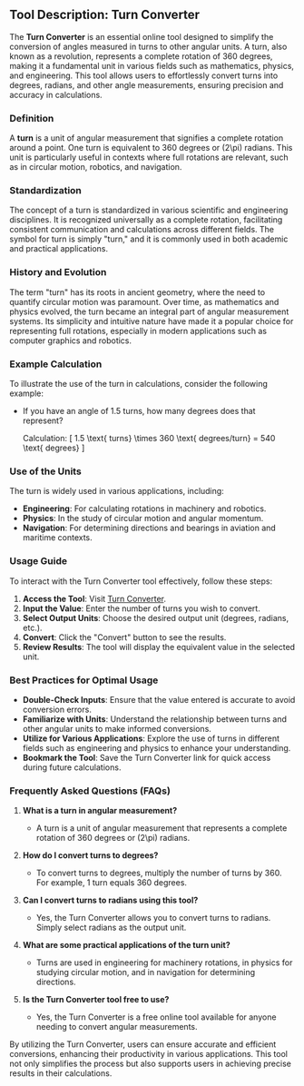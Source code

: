## Tool Description: Turn Converter

The **Turn Converter** is an essential online tool designed to simplify the conversion of angles measured in turns to other angular units. A turn, also known as a revolution, represents a complete rotation of 360 degrees, making it a fundamental unit in various fields such as mathematics, physics, and engineering. This tool allows users to effortlessly convert turns into degrees, radians, and other angle measurements, ensuring precision and accuracy in calculations.

### Definition

A **turn** is a unit of angular measurement that signifies a complete rotation around a point. One turn is equivalent to 360 degrees or \(2\pi\) radians. This unit is particularly useful in contexts where full rotations are relevant, such as in circular motion, robotics, and navigation.

### Standardization

The concept of a turn is standardized in various scientific and engineering disciplines. It is recognized universally as a complete rotation, facilitating consistent communication and calculations across different fields. The symbol for turn is simply "turn," and it is commonly used in both academic and practical applications.

### History and Evolution

The term "turn" has its roots in ancient geometry, where the need to quantify circular motion was paramount. Over time, as mathematics and physics evolved, the turn became an integral part of angular measurement systems. Its simplicity and intuitive nature have made it a popular choice for representing full rotations, especially in modern applications such as computer graphics and robotics.

### Example Calculation

To illustrate the use of the turn in calculations, consider the following example:
- If you have an angle of 1.5 turns, how many degrees does that represent?
  
  Calculation:
  \[
  1.5 \text{ turns} \times 360 \text{ degrees/turn} = 540 \text{ degrees}
  \]

### Use of the Units

The turn is widely used in various applications, including:
- **Engineering**: For calculating rotations in machinery and robotics.
- **Physics**: In the study of circular motion and angular momentum.
- **Navigation**: For determining directions and bearings in aviation and maritime contexts.

### Usage Guide

To interact with the Turn Converter tool effectively, follow these steps:
1. **Access the Tool**: Visit [Turn Converter](https://www.inayam.co/unit-converter/angle).
2. **Input the Value**: Enter the number of turns you wish to convert.
3. **Select Output Units**: Choose the desired output unit (degrees, radians, etc.).
4. **Convert**: Click the "Convert" button to see the results.
5. **Review Results**: The tool will display the equivalent value in the selected unit.

### Best Practices for Optimal Usage

- **Double-Check Inputs**: Ensure that the value entered is accurate to avoid conversion errors.
- **Familiarize with Units**: Understand the relationship between turns and other angular units to make informed conversions.
- **Utilize for Various Applications**: Explore the use of turns in different fields such as engineering and physics to enhance your understanding.
- **Bookmark the Tool**: Save the Turn Converter link for quick access during future calculations.

### Frequently Asked Questions (FAQs)

1. **What is a turn in angular measurement?**
   - A turn is a unit of angular measurement that represents a complete rotation of 360 degrees or \(2\pi\) radians.

2. **How do I convert turns to degrees?**
   - To convert turns to degrees, multiply the number of turns by 360. For example, 1 turn equals 360 degrees.

3. **Can I convert turns to radians using this tool?**
   - Yes, the Turn Converter allows you to convert turns to radians. Simply select radians as the output unit.

4. **What are some practical applications of the turn unit?**
   - Turns are used in engineering for machinery rotations, in physics for studying circular motion, and in navigation for determining directions.

5. **Is the Turn Converter tool free to use?**
   - Yes, the Turn Converter is a free online tool available for anyone needing to convert angular measurements.

By utilizing the Turn Converter, users can ensure accurate and efficient conversions, enhancing their productivity in various applications. This tool not only simplifies the process but also supports users in achieving precise results in their calculations.